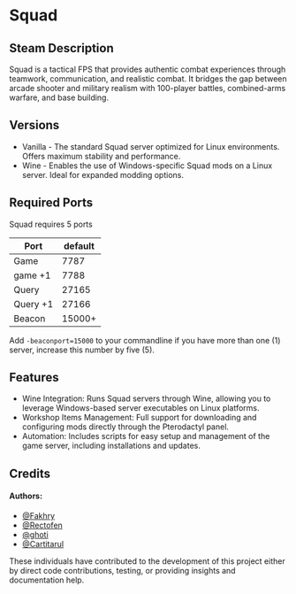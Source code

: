 
# Squad

## Steam Description
Squad is a tactical FPS that provides authentic combat experiences through teamwork, communication, and realistic combat. It bridges the gap between arcade shooter and military realism with 100-player battles, combined-arms warfare, and base building.

## Versions
* Vanilla - The standard Squad server optimized for Linux environments. Offers maximum stability and performance.
* Wine - Enables the use of Windows-specific Squad mods on a Linux server. Ideal for expanded modding options.

## Required Ports
Squad requires 5 ports

| Port     | default |
|----------|---------|
| Game     | 7787    |
| game +1  | 7788    |
| Query    | 27165   |
| Query +1 | 27166   |
| Beacon   | 15000+  |

Add `-beaconport=15000` to your commandline if you have more than one (1) server, increase this number by five (5).

## Features
 - Wine Integration: Runs Squad servers through Wine, allowing you to leverage Windows-based server executables on Linux platforms.
 - Workshop Items Management: Full support for downloading and configuring mods directly through the Pterodactyl panel.
 - Automation: Includes scripts for easy setup and management of the game server, including installations and updates.

## Credits
#### Authors:
 - [@Fakhry](https://github.com/fakhry7050)
 - [@Rectofen](https://github.com/Cloud9OS)
 - [@ghoti](https://github.com/sergelouie6)
 - [@Cartitarul]([https://github.com/fakhry7050](https://github.com/Cartitarul))

These individuals have contributed to the development of this project either by direct code contributions, testing, or providing insights and documentation help.
